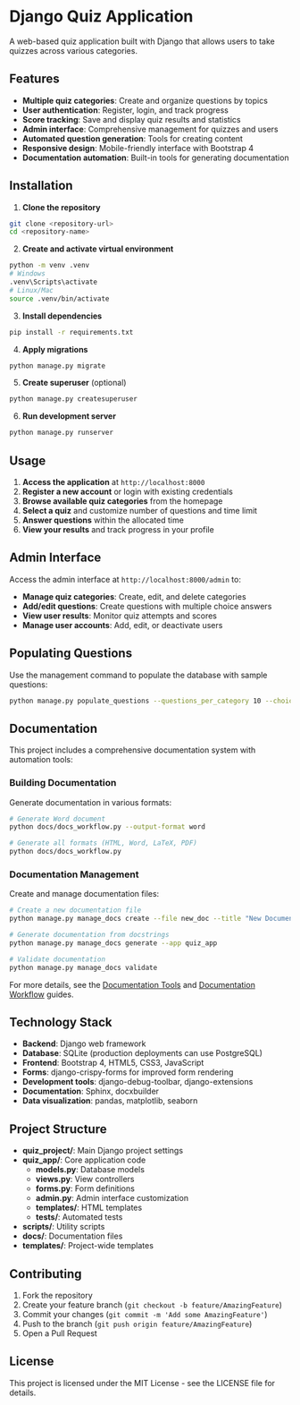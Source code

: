 # Django Quiz Application

A web-based quiz application built with Django that allows users to take quizzes across various categories.

## Features

- **Multiple quiz categories**: Create and organize questions by topics
- **User authentication**: Register, login, and track progress
- **Score tracking**: Save and display quiz results and statistics
- **Admin interface**: Comprehensive management for quizzes and users
- **Automated question generation**: Tools for creating content
- **Responsive design**: Mobile-friendly interface with Bootstrap 4
- **Documentation automation**: Built-in tools for generating documentation

## Installation

1. **Clone the repository**
```bash
git clone <repository-url>
cd <repository-name>
```

2. **Create and activate virtual environment**
```bash
python -m venv .venv
# Windows
.venv\Scripts\activate
# Linux/Mac
source .venv/bin/activate
```

3. **Install dependencies**
```bash
pip install -r requirements.txt
```

4. **Apply migrations**
```bash
python manage.py migrate
```

5. **Create superuser** (optional)
```bash
python manage.py createsuperuser
```

6. **Run development server**
```bash
python manage.py runserver
```

## Usage

1. **Access the application** at `http://localhost:8000`
2. **Register a new account** or login with existing credentials
3. **Browse available quiz categories** from the homepage
4. **Select a quiz** and customize number of questions and time limit
5. **Answer questions** within the allocated time
6. **View your results** and track progress in your profile

## Admin Interface

Access the admin interface at `http://localhost:8000/admin` to:
- **Manage quiz categories**: Create, edit, and delete categories
- **Add/edit questions**: Create questions with multiple choice answers
- **View user results**: Monitor quiz attempts and scores
- **Manage user accounts**: Add, edit, or deactivate users

## Populating Questions

Use the management command to populate the database with sample questions:
```bash
python manage.py populate_questions --questions_per_category 10 --choices_per_question 4
```

## Documentation

This project includes a comprehensive documentation system with automation tools:

### Building Documentation

Generate documentation in various formats:
```bash
# Generate Word document
python docs/docs_workflow.py --output-format word

# Generate all formats (HTML, Word, LaTeX, PDF)
python docs/docs_workflow.py
```

### Documentation Management

Create and manage documentation files:
```bash
# Create a new documentation file
python manage.py manage_docs create --file new_doc --title "New Document"

# Generate documentation from docstrings
python manage.py manage_docs generate --app quiz_app

# Validate documentation
python manage.py manage_docs validate
```

For more details, see the [Documentation Tools](docs/documentation_tools.rst) and [Documentation Workflow](docs/documentation_workflow.rst) guides.

## Technology Stack

- **Backend**: Django web framework
- **Database**: SQLite (production deployments can use PostgreSQL)
- **Frontend**: Bootstrap 4, HTML5, CSS3, JavaScript
- **Forms**: django-crispy-forms for improved form rendering
- **Development tools**: django-debug-toolbar, django-extensions
- **Documentation**: Sphinx, docxbuilder
- **Data visualization**: pandas, matplotlib, seaborn

## Project Structure

- **quiz_project/**: Main Django project settings
- **quiz_app/**: Core application code
  - **models.py**: Database models
  - **views.py**: View controllers
  - **forms.py**: Form definitions
  - **admin.py**: Admin interface customization
  - **templates/**: HTML templates
  - **tests/**: Automated tests
- **scripts/**: Utility scripts
- **docs/**: Documentation files
- **templates/**: Project-wide templates

## Contributing

1. Fork the repository
2. Create your feature branch (`git checkout -b feature/AmazingFeature`)
3. Commit your changes (`git commit -m 'Add some AmazingFeature'`)
4. Push to the branch (`git push origin feature/AmazingFeature`)
5. Open a Pull Request

## License

This project is licensed under the MIT License - see the LICENSE file for details. 
